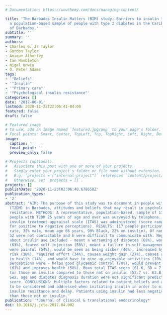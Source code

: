 ```yaml
---
# Documentation: https://wowchemy.com/docs/managing-content/

title: 'The Barbados Insulin Matters (BIM) study: Barriers to insulin therapy among
  a population-based sample of people with type 2 diabetes in the Caribbean island
  of Barbados.'
subtitle: ''
summary: ''
authors:
- Charles G. Jr Taylor
- Gordon Taylor
- Anique Atherley
- Ian Hambleton
- Nigel Unwin
- O. Peter Adams
tags:
- '"Beliefs"'
- '"Insulin"'
- '"Primary care"'
- '"Psychological insulin resistance"'
categories: []
date: '2017-06-01'
lastmod: 2020-11-22T22:06:41-04:00
featured: false
draft: false

# Featured image
# To use, add an image named `featured.jpg/png` to your page's folder.
# Focal points: Smart, Center, TopLeft, Top, TopRight, Left, Right, BottomLeft, Bottom, BottomRight.
image:
  caption: ''
  focal_point: ''
  preview_only: false

# Projects (optional).
#   Associate this post with one or more of your projects.
#   Simply enter your project's folder or file name without extension.
#   E.g. `projects = ["internal-project"]` references `content/project/deep-learning/index.md`.
#   Otherwise, set `projects = []`.
projects: []
publishDate: '2020-11-23T02:06:40.678650Z'
publication_types:
- '2'
abstract: 'AIM: The purpose of this study was to document in people with type 2 diabetes
  (T2DM) in Barbados, attitudes and beliefs that may result in psychological insulin
  resistance. METHODS: A representative, population-based, sample of 175 eligible
  people with T2DM 25 years of age and over was surveyed by telephone. The 20-item
  insulin treatment appraisal scale (ITAS) was administered (score range 20 to 100
  for positive to negative perceptions). RESULTS: 117 people participated (67% response
  rate, 32% male, mean age 66 years, 90% Black, 22% on insulin). Of non-responders,
  52 were not contactable and 6 were difficult to communicate with. Negative perceptions
  about insulin use included - meant a worsening of diabetes (68%), would worry family
  (63%), feared self-injection (58%), meant a failure in self-management (57%), injections
  were painful (54%), would be seen as being sicker (46%), increased hypoglycaemia
  risk (38%), required effort (34%), causes weight gain (27%), causes a deterioration
  in health (14%), and would have to give up enjoyable activities (10%). Positive
  perceptions were - helps good glycaemic control (78%), would prevent complications
  (61%) and improves health (58%). Mean total ITAS score (61.6, SD = 7.7) was lower
  for those on insulin compared to those not on insulin (53.7 vs. 63.8, p < 0.0001).
  Sex, age and diabetes diagnosis duration were not significant predictors of ITAS
  score. CONCLUSIONS: Multiple factors related to patient beliefs and attitudes need
  to be considered and addressed when initiating insulin in order to minimise psychological
  insulin resistance and delay. Patients using insulin had less negative perceptions
  than those not on insulin.'
publication: '*Journal of clinical & translational endocrinology*'
doi: 10.1016/j.jcte.2017.04.002
---
```

